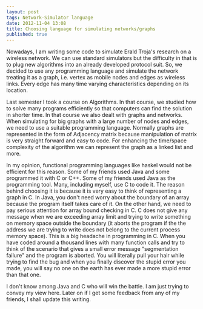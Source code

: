 ```yaml
---
layout: post
tags: Network-Simulator language
date: 2012-11-04 13:08
title: Choosing language for simulating networks/graphs
published: true
---
```


Nowadays, I am writing some code to simulate Erald Troja's research on a wireless network. We can use standard simulators but the difficulty in that is to plug new algorithms into an already developed protocol suit. So, we decided to use any programming language and simulate the network treating it as a graph, i.e. vertex as mobile nodes and edges as wireless links. Every edge has many time varying characteristics depending on its location.

Last semester I took a course on Algorithms. In that course, we studied how to solve many programs efficiently so that computers can find the solution in shorter time. In that course we also dealt with graphs and networks. When simulating for big graphs with a large number of nodes and edges, we need to use a suitable programming language. Normally graphs are represented in the form of Adjacency matrix because manipulation of matrix is very straight forward and easy to code. For enhancing the time/space complexity of the algorithm we can represent the graph as a linked list and more.

In my opinion, functional programming languages like haskel would not be efficient for this reason. Some of my friends used Java and some programmed it with C or C++. Some of my friends used Java as the programming tool. Many, including myself, use C to code it. The reason behind choosing it is because it is very easy to think of representing a graph in C. In Java, you don't need worry about the boundary of an array because the program itself takes care of it. On the other hand, we need to pay serious attention for array bound checking in C. C does not give any message when we are exceeding array limit and trying to write something on memory space outside the boundary (it aborts the program if the the address we are trying to write does not belong to the current process memory space). This is a big headache in programming in C. When you have coded around a thousand lines with many function calls and try to think of the scenario that gives a small error message "segmentation failure" and the program is aborted. You will literally pull your hair while trying to find the bug and when you finally discover the stupid error you made, you will say no one on the earth has ever made a more stupid error than that one.

I don't know among Java and C who will win the battle. I am just trying to convey my view here. Later on if I get some feedback from any of my friends, I shall update this writing.
